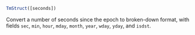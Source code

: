 ```julia
TmStruct([seconds])
```

Convert a number of seconds since the epoch to broken-down format, with fields `sec`, `min`, `hour`, `mday`, `month`, `year`, `wday`, `yday`, and `isdst`.
